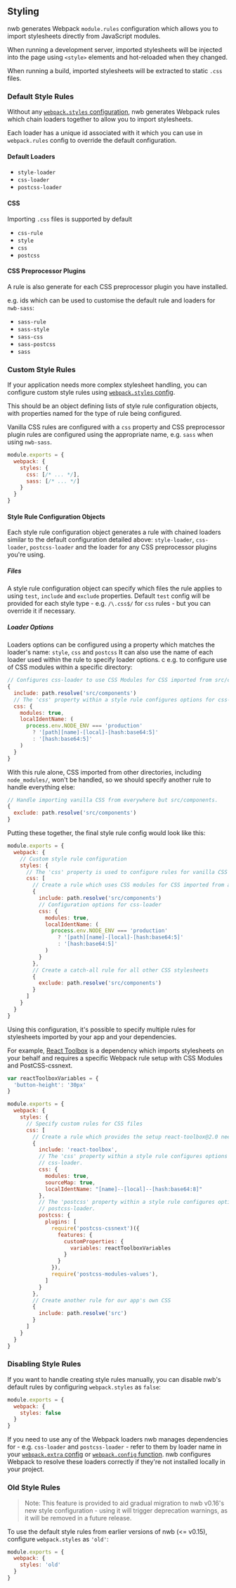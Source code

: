 ## Styling

nwb generates Webpack `module.rules` configuration which allows you to import stylesheets directly from JavaScript modules.

When running a development server, imported stylesheets will be injected into the page using `<style>` elements and hot-reloaded when they changed.

When running a build, imported stylesheets will be extracted to static `.css` files.

### Default Style Rules

Without any [`webpack.styles` configuration](/docs/Configuration.md#styles-object--false--old), nwb generates Webpack rules which chain loaders together to allow you to import stylesheets.

Each loader has a unique id associated with it which you can use in `webpack.rules` config to override the default configuration.

#### Default Loaders

- `style-loader`
- `css-loader`
- `postcss-loader`

#### CSS

Importing `.css` files is supported by default

- `css-rule`
- `style`
- `css`
- `postcss`

#### CSS Preprocessor Plugins

A rule is also generate for each CSS preprocessor plugin you have installed.

e.g. ids which can be used to customise the default rule and loaders for `nwb-sass`:

- `sass-rule`
- `sass-style`
- `sass-css`
- `sass-postcss`
- `sass`

### Custom Style Rules

If your application needs more complex stylesheet handling, you can configure custom style rules using [`webpack.styles` config](/docs/Configuration.md#styles-object--false--old).

This should be an object defining lists of style rule configuration objects, with properties named for the type of rule being configured.

Vanilla CSS rules are configured with a `css` property and CSS preprocessor plugin rules are configured using the appropriate name, e.g. `sass` when using `nwb-sass`.

```js
module.exports = {
  webpack: {
    styles: {
      css: [/* ... */],
      sass: [/* ... */]
    }
  }
}
```

#### Style Rule Configuration Objects

Each style rule configuration object generates a rule with chained loaders similar to the default configuration detailed above: `style-loader`, `css-loader`, `postcss-loader` and the loader for any CSS preprocessor plugins you're using.

##### Files

A style rule configuration object can specify which files the rule applies to using `test`, `include` and `exclude` properties. Default `test` config will be provided for each style type - e.g. `/\.css$/` for `css` rules - but you can override it if necessary.

##### Loader Options

Loaders options can be configured using a property which matches the loader's name: `style`, `css` and `postcss` It can also use the name of each loader used within the rule to specify loader options.
c
e.g. to configure use of CSS modules within a specific directory:

```js
// Configures css-loader to use CSS Modules for CSS imported from src/components
{
  include: path.resolve('src/components')
  // The 'css' property within a style rule configures options for css-loader
  css: {
    modules: true,
    localIdentName: (
      process.env.NODE_ENV === 'production'
        ? '[path][name]-[local]-[hash:base64:5]'
        : '[hash:base64:5]'
    )
  }
}
```

With this rule alone, CSS imported from other directories, including `node_modules/`, won't be handled, so we should specify another rule to handle everything else:

```js
// Handle importing vanilla CSS from everywhere but src/components.
{
  exclude: path.resolve('src/components')
}
```

Putting these together, the final style rule config would look like this:

```js
module.exports = {
  webpack: {
    // Custom style rule configuration
    styles: {
      // The 'css' property is used to configure rules for vanilla CSS files
      css: [
        // Create a rule which uses CSS modules for CSS imported from a specific directory
        {
          include: path.resolve('src/components')
          // Configuration options for css-loader
          css: {
            modules: true,
            localIdentName: (
              process.env.NODE_ENV === 'production'
                ? '[path][name]-[local]-[hash:base64:5]'
                : '[hash:base64:5]'
            )
          }
        },
        // Create a catch-all rule for all other CSS stylesheets
        {
          exclude: path.resolve('src/components')
        }
      ]
    }
  }
}
```

Using this configuration, it's possible to specify multiple rules for stylesheets imported by your app and your dependencies.

For example, [React Toolbox]() is a dependency which imports stylesheets on your behalf and requires a specific Webpack rule setup with CSS Modules and PostCSS-cssnext.

```js
var reactToolboxVariables = {
  'button-height': '30px'
}

module.exports = {
  webpack: {
    styles: {
      // Specify custom rules for CSS files
      css: [
        // Create a rule which provides the setup react-toolbox@2.0 needs
        {
          include: 'react-toolbox',
          // The 'css' property within a style rule configures options for
          // css-loader.
          css: {
            modules: true,
            sourceMap: true,
            localIdentName: "[name]--[local]--[hash:base64:8]"
          },
          // The 'postcss' property within a style rule configures options for
          // postcss-loader.
          postcss: {
            plugins: [
              require('postcss-cssnext')({
                features: {
                  customProperties: {
                    variables: reactToolboxVariables
                  }
                }
              }),
              require('postcss-modules-values'),
            ]
          }
        },
        // Create another rule for our app's own CSS
        {
          include: path.resolve('src')
        }
      ]
    }
  }
}
```

### Disabling Style Rules

If you want to handle creating style rules manually, you can disable nwb's default rules by configuring `webpack.styles` as `false`:

```js
module.exports = {
  webpack: {
    styles: false
  }
}
```

If you need to use any of the Webpack loaders nwb manages dependencies for - e.g. `css-loader` and `postcss-loader` - refer to them by loader name in your [`webpack.extra` config](/docs/Configuration.md#extra-object) or [`webpack.config` function](#config-function). nwb configures Webpack to resolve these loaders correctly if they're not installed locally in your project.

### Old Style Rules

> Note: This feature is provided to aid gradual migration to nwb v0.16's new style configuration - using it will trigger deprecation warnings, as it will be removed in a future release.

To use the default style rules from earlier versions of nwb (<= v0.15), configure `webpack.styles` as `'old'`:

```js
module.exports = {
  webpack: {
    styles: 'old'
  }
}
```

